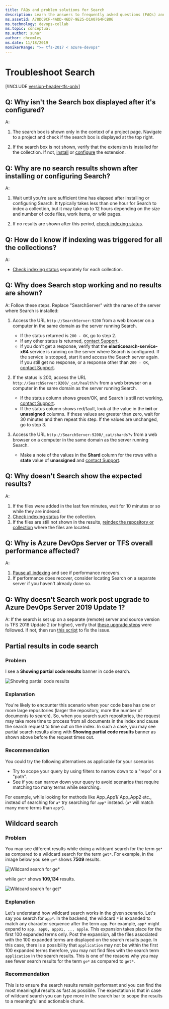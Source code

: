 ```yaml
---
title: FAQs and problem solutions for Search
description: Learn the answers to frequently asked questions (FAQs) and troubleshooting info about Search in Azure DevOps Server and TFS.
ms.assetid: A78DC9CF-4ADD-46D7-9E25-D1A0764FCB06
ms.technology: devops-collab
ms.topic: conceptual
ms.author: sunar
author: chcomley
ms.date: 11/18/2019
monikerRange: ">= tfs-2017 < azure-devops"
---
```


# Troubleshoot Search

[!INCLUDE [version-header-tfs-only](../../includes/version-header-tfs-only.md)]

<a name="no-search-box"></a>

## Q: Why isn't the Search box displayed after it's configured?

A:

1. The search box is shown only in the context of a project page.
   Navigate to a project and check if the search box is displayed at the top right.

2. If the search box is not shown, verify that the extension is installed for the collection.
   If not, [install](administration.md#install-tfs) or [configure](administration.md#config-ts-azuredevops) the extension.

<a name="no-results-install"></a>

## Q: Why are no search results shown after installing or configuring Search?

A:

1. Wait until you're sure sufficient time has elapsed
   after installing or configuring Search. It typically takes
   less than one hour for Search to index a collection, but
   it may take up to 12 hours depending on the size and number of code files, work items, or wiki pages.

2. If no results are shown after this period,
   [check indexing status](administration.md#check-index).

<a name="indexing-status-for-collections"></a>

## Q: How do I know if indexing was triggered for all the collections?

A:

- [Check indexing status](administration.md#check-index) separately for each collection.

<a name="no-results-later"></a>

## Q: Why does Search stop working and no results are shown?

A: Follow these steps. Replace "SearchServer" with the
name of the server where Search is installed:

1. Access the URL `http://SearchServer:9200` from a web browser
   on a computer in the same domain as the server running Search.

   - If the status returned is `200 - OK`, go to step 2.
   - If any other status is returned, [contact Support](https://azure.microsoft.com/support/devops/).
   - If you don't get a response, verify that the
     **elasticsearch-service-x64** service is running on
     the server where Search is configured. If the service
     is stopped, start it and access the Search server again.  
     If you still get no response, or a response other than
     `200 - OK`, [contact Support](https://azure.microsoft.com/support/devops/).<p />

2. If the status is 200, access the URL `http://SearchServer:9200/_cat/health?v`
   from a web browser on a computer in the same domain as the server running Search.

   - If the status column shows green/OK, and
     Search is still not working, [contact Support](https://azure.microsoft.com/support/devops/).
   - If the status column shows red/fault, look at the value
     in the **init** or **unassigned** columns. If these values are
     greater than zero, wait for 30 minutes and then
     repeat this step. If the values are unchanged, go to step 3.<p />

3. Access the URL `http://SearchServer:9200/_cat/shards?v`
   from a web browser on a computer in the same domain as the server running Search.
   - Make a note of the values in the **Shard** column for the
     rows with a **state** value of **unassigned** and [contact Support](https://azure.microsoft.com/support/devops/).<p />

<a name="unexpected-results"></a>

## Q: Why doesn't Search show the expected results?

A:

1. If the files were added in the last few minutes,
   wait for 10 minutes or so while they are indexed.
2. [Check indexing status](administration.md#check-index) for the collection.
3. If the files are still not shown in the results,
   [reindex the repository or collection](administration.md#re-index)
   where the files are located.

<a name="server-slow"></a>

## Q: Why is Azure DevOps Server or TFS overall performance affected?

A:

1. [Pause all indexing](administration.md#pause-index) and see if performance recovers.
2. If performance does recover, consider locating Search
   on a separate server if you haven't already done so.

<a name="no-search-post-upgrade"></a>

## Q: Why doesn't Search work post upgrade to Azure DevOps Server 2019 Update 1?

A: If the search is set up on a separate (remote) server and source version is TFS 2018 Update 2 (or higher), verify that [these upgrade steps](administration.md#upgrading-search) were followed.
If not, then run [this script](https://github.com/microsoft/Code-Search/blob/master/Azure_DevOps_Server_2019/Troubleshooting/Repair-Search.ps1) to fix the issue.

## Partial results in code search

### Problem

I see a **Showing partial code results** banner in code search.

![Showing partial code results](media/shared/faq-partialresult.png)

### Explanation

You're likely to encounter this scenario when your code base has one or more large repositories (larger the repository, more the number of documents to search). So, when you search such repositories, the request may take more time to process from all documents in the index and cause the search request to time out on the index. In such a case, you may see partial search results along with **Showing partial code results** banner as shown above before the request times out.

### Recommendation

You could try the following alternatives as applicable for your scenarios

- Try to scope your query by using filters to narrow down to a "repo" or a "path".
- See if you can narrow down your query to avoid scenarios that require matching too many terms while searching.

For example, while looking for methods like App_App1/ App_App2 etc., instead of searching for `a*` try searching for `app*` instead. (`a*` will match many more terms than `app*`).

## Wildcard search

### Problem

You may see different results while doing a wildcard search for the term `ge*` as compared to a wildcard search for the term `get*`. For example, in the image below you see `ge*` shows **7509** results.

![Wildcard search for ge*](media/shared/faq-wildcard1.png)

while `get*` shows **109,134** results.

![Wildcard search for get*](media/shared/faq-wildcard2.png)

### Explanation

Let's understand how wildcard search works in the given scenario. Let's say you search for `app*`. In the backend, the wildcard `*` is expanded to match any character sequence after the term `app`. For example, `app*` might expand to `app, app0, app01, .., apple`. This expansion takes place for the first 100 expanded terms only. Post the expansion, all the files associated with the 100 expanded terms are displayed on the search results page. In this case, there is a possibility that `application` may not be within the first 100 expanded terms therefore, you may not find files with the search term `application` in the search results. This is one of the reasons why you may see fewer search results for the term `ge*` as compared to `get*`.

### Recommendation

This is to ensure the search results remain performant and you can find the most meaningful results as fast as possible. The expectation is that in case of wildcard search you can type more in the search bar to scope the results to a meaningful and actionable chunk.
